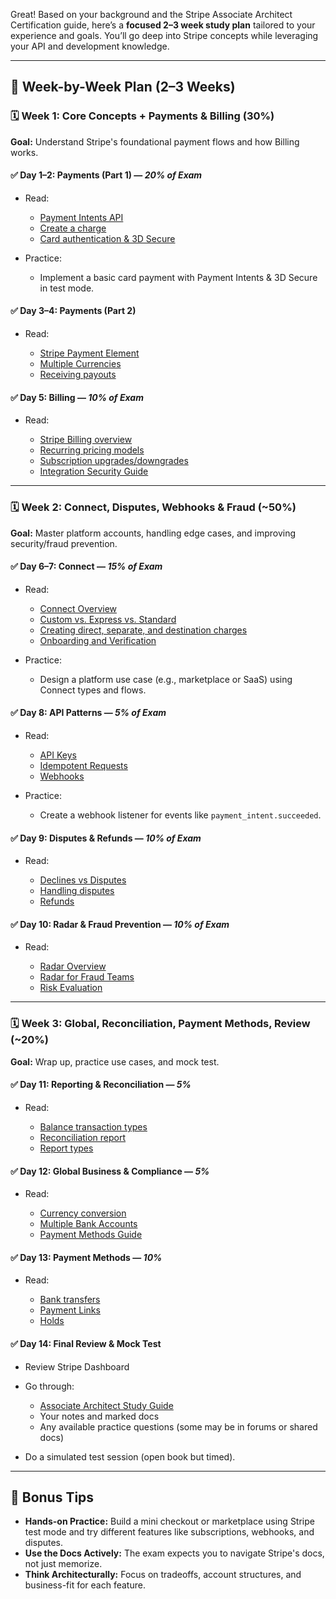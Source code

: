 Great! Based on your background and the Stripe Associate Architect Certification guide, here’s a **focused 2–3 week study plan** tailored to your experience and goals. You’ll go deep into Stripe concepts while leveraging your API and development knowledge.

---

## 📅 Week-by-Week Plan (2–3 Weeks)

### 🗓️ **Week 1: Core Concepts + Payments & Billing (30%)**

**Goal:** Understand Stripe's foundational payment flows and how Billing works.

#### ✅ Day 1–2: Payments (Part 1) — *20% of Exam*

* Read:

  * [Payment Intents API](https://stripe.com/docs/payments/payment-intents)
  * [Create a charge](https://stripe.com/docs/payments/charges)
  * [Card authentication & 3D Secure](https://stripe.com/docs/payments/3d-secure)
* Practice:

  * Implement a basic card payment with Payment Intents & 3D Secure in test mode.

#### ✅ Day 3–4: Payments (Part 2)

* Read:

  * [Stripe Payment Element](https://stripe.com/docs/payments/payment-element)
  * [Multiple Currencies](https://stripe.com/docs/currencies)
  * [Receiving payouts](https://stripe.com/docs/payouts)

#### ✅ Day 5: Billing — *10% of Exam*

* Read:

  * [Stripe Billing overview](https://stripe.com/docs/billing)
  * [Recurring pricing models](https://stripe.com/docs/billing/subscriptions/overview)
  * [Subscription upgrades/downgrades](https://stripe.com/docs/billing/subscriptions/upgrade-downgrade)
  * [Integration Security Guide](https://stripe.com/docs/security)

---

### 🗓️ **Week 2: Connect, Disputes, Webhooks & Fraud (\~50%)**

**Goal:** Master platform accounts, handling edge cases, and improving security/fraud prevention.

#### ✅ Day 6–7: Connect — *15% of Exam*

* Read:

  * [Connect Overview](https://stripe.com/docs/connect/overview)
  * [Custom vs. Express vs. Standard](https://stripe.com/docs/connect/accounts)
  * [Creating direct, separate, and destination charges](https://stripe.com/docs/connect/charges-transfers)
  * [Onboarding and Verification](https://stripe.com/docs/connect/identity-verification)
* Practice:

  * Design a platform use case (e.g., marketplace or SaaS) using Connect types and flows.

#### ✅ Day 8: API Patterns — *5% of Exam*

* Read:

  * [API Keys](https://stripe.com/docs/keys)
  * [Idempotent Requests](https://stripe.com/docs/api/idempotent_requests)
  * [Webhooks](https://stripe.com/docs/webhooks)
* Practice:

  * Create a webhook listener for events like `payment_intent.succeeded`.

#### ✅ Day 9: Disputes & Refunds — *10% of Exam*

* Read:

  * [Declines vs Disputes](https://stripe.com/docs/declines)
  * [Handling disputes](https://stripe.com/docs/disputes)
  * [Refunds](https://stripe.com/docs/refunds)

#### ✅ Day 10: Radar & Fraud Prevention — *10% of Exam*

* Read:

  * [Radar Overview](https://stripe.com/docs/radar)
  * [Radar for Fraud Teams](https://stripe.com/docs/radar/rules)
  * [Risk Evaluation](https://stripe.com/docs/radar/radar-session)

---

### 🗓️ **Week 3: Global, Reconciliation, Payment Methods, Review (\~20%)**

**Goal:** Wrap up, practice use cases, and mock test.

#### ✅ Day 11: Reporting & Reconciliation — *5%*

* Read:

  * [Balance transaction types](https://stripe.com/docs/reports/balance-transaction-types)
  * [Reconciliation report](https://stripe.com/docs/reports/payout-reconciliation)
  * [Report types](https://stripe.com/docs/reports)

#### ✅ Day 12: Global Business & Compliance — *5%*

* Read:

  * [Currency conversion](https://stripe.com/docs/currencies/conversions)
  * [Multiple Bank Accounts](https://stripe.com/docs/payouts/multiple-bank-accounts)
  * [Payment Methods Guide](https://stripe.com/docs/payments/payment-methods)

#### ✅ Day 13: Payment Methods — *10%*

* Read:

  * [Bank transfers](https://stripe.com/docs/payments/bank-transfers)
  * [Payment Links](https://stripe.com/docs/payments/payment-links)
  * [Holds](https://stripe.com/docs/payments/place-a-hold)

#### ✅ Day 14: Final Review & Mock Test

* Review Stripe Dashboard
* Go through:

  * [Associate Architect Study Guide](https://www.stripe.training/study-guide-associate-architect-certification/1569115)
  * Your notes and marked docs
  * Any available practice questions (some may be in forums or shared docs)
* Do a simulated test session (open book but timed).

---

## 🧠 Bonus Tips

* **Hands-on Practice:** Build a mini checkout or marketplace using Stripe test mode and try different features like subscriptions, webhooks, and disputes.
* **Use the Docs Actively:** The exam expects you to navigate Stripe's docs, not just memorize.
* **Think Architecturally:** Focus on tradeoffs, account structures, and business-fit for each feature.
